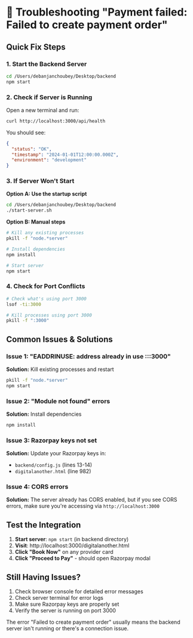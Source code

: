 # 🔧 Troubleshooting "Payment failed: Failed to create payment order"

## Quick Fix Steps

### 1. Start the Backend Server
```bash
cd /Users/debanjanchoubey/Desktop/backend
npm start
```

### 2. Check if Server is Running
Open a new terminal and run:
```bash
curl http://localhost:3000/api/health
```

You should see:
```json
{
  "status": "OK",
  "timestamp": "2024-01-01T12:00:00.000Z",
  "environment": "development"
}
```

### 3. If Server Won't Start

**Option A: Use the startup script**
```bash
cd /Users/debanjanchoubey/Desktop/backend
./start-server.sh
```

**Option B: Manual steps**
```bash
# Kill any existing processes
pkill -f "node.*server"

# Install dependencies
npm install

# Start server
npm start
```

### 4. Check for Port Conflicts
```bash
# Check what's using port 3000
lsof -ti:3000

# Kill processes using port 3000
pkill -f ":3000"
```

## Common Issues & Solutions

### Issue 1: "EADDRINUSE: address already in use :::3000"
**Solution:** Kill existing processes and restart
```bash
pkill -f "node.*server"
npm start
```

### Issue 2: "Module not found" errors
**Solution:** Install dependencies
```bash
npm install
```

### Issue 3: Razorpay keys not set
**Solution:** Update your Razorpay keys in:
- `backend/config.js` (lines 13-14)
- `digitalanother.html` (line 982)

### Issue 4: CORS errors
**Solution:** The server already has CORS enabled, but if you see CORS errors, make sure you're accessing via `http://localhost:3000`

## Test the Integration

1. **Start server**: `npm start` (in backend directory)
2. **Visit**: http://localhost:3000/digitalanother.html
3. **Click "Book Now"** on any provider card
4. **Click "Proceed to Pay"** - should open Razorpay modal

## Still Having Issues?

1. Check browser console for detailed error messages
2. Check server terminal for error logs
3. Make sure Razorpay keys are properly set
4. Verify the server is running on port 3000

The error "Failed to create payment order" usually means the backend server isn't running or there's a connection issue.


